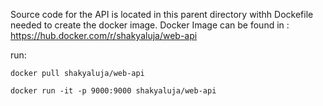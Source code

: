 Source code for the API is located in this parent directory withh Dockefile needed to create the docker image.
Docker Image can be found in : https://hub.docker.com/r/shakyaluja/web-api 

run: 

`docker pull shakyaluja/web-api`

`docker run -it -p 9000:9000 shakyaluja/web-api`
